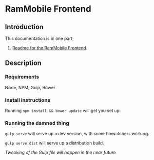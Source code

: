 RamMobile Frontend
=============

## Introduction

This documentation is in one part;


1. [Readme for the RamMobile Frontend](/frontend/README.md).

## Description

### Requirements
Node, NPM, Gulp, Bower

### Install instructions

Running `npm install && bower update` will get you set up.

### Running the damned thing

`gulp serve` will serve up a dev version, with some filewatchers working.

`gulp serve:dist` will serve up a distribution build.

_Tweaking of the Gulp file will happen in the near future_
